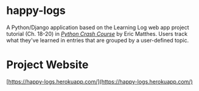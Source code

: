 # happy-logs
A Python/Django application based on the Learning Log web app project tutorial (Ch. 18-20) in [_Python Crash Course_](https://ehmatthes.github.io/pcc/index.html) by Eric Matthes. Users track what they've learned in entries that are grouped by a user-defined topic.

# Project Website
[https://happy-logs.herokuapp.com/](https://happy-logs.herokuapp.com/)
